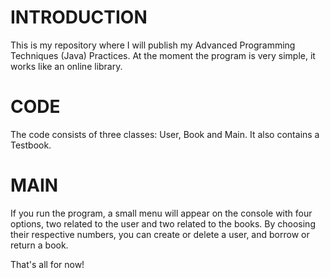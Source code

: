 # INTRODUCTION
This is my repository where I will publish my Advanced Programming Techniques (Java) Practices.
At the moment the program is very simple, it works like an online library.

# CODE
The code consists of three classes: User, Book and Main. It also contains a Testbook.

# MAIN
If you run the program, a small menu will appear on the console with four options, two related to the user and two related to the books. By choosing their respective numbers, you can create or delete a user, and borrow or return a book.



That's all for now!

